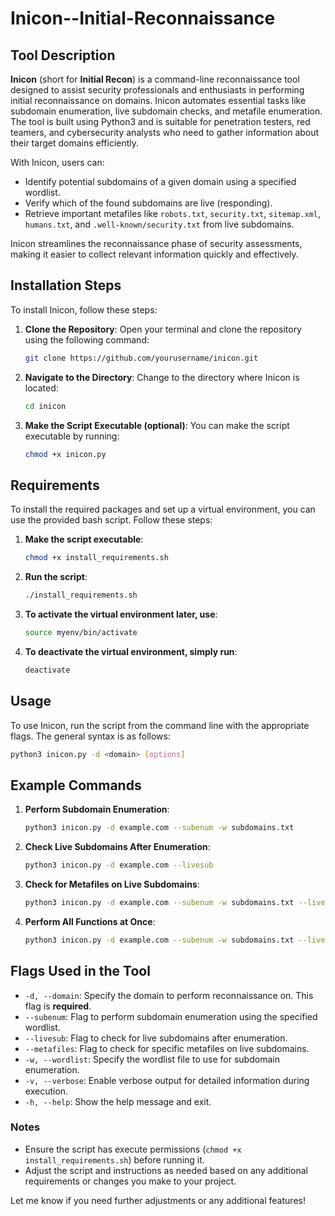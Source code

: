 # Inicon--Initial-Reconnaissance

## Tool Description

**Inicon** (short for **Initial Recon**) is a command-line reconnaissance tool designed to assist security professionals and enthusiasts in performing initial reconnaissance on domains. Inicon automates essential tasks like subdomain enumeration, live subdomain checks, and metafile enumeration. The tool is built using Python3 and is suitable for penetration testers, red teamers, and cybersecurity analysts who need to gather information about their target domains efficiently.

With Inicon, users can:
- Identify potential subdomains of a given domain using a specified wordlist.
- Verify which of the found subdomains are live (responding).
- Retrieve important metafiles like `robots.txt`, `security.txt`, `sitemap.xml`, `humans.txt`, and `.well-known/security.txt` from live subdomains.

Inicon streamlines the reconnaissance phase of security assessments, making it easier to collect relevant information quickly and effectively.

## Installation Steps

To install Inicon, follow these steps:

1. **Clone the Repository**:
   Open your terminal and clone the repository using the following command:
   
   ```bash
   git clone https://github.com/yourusername/inicon.git
   
2. **Navigate to the Directory**: Change to the directory where Inicon is located:
   
    ```bash
   cd inicon
    
3. **Make the Script Executable (optional)**: You can make the script executable by running:
   
   ```bash
   chmod +x inicon.py

## Requirements

To install the required packages and set up a virtual environment, you can use the provided bash script. Follow these steps:

1. **Make the script executable**:
 
   ```bash
   chmod +x install_requirements.sh
   
2. **Run the script**:

   ```bash
   ./install_requirements.sh
   
3. **To activate the virtual environment later, use**:
   ```bash
   source myenv/bin/activate

4. **To deactivate the virtual environment, simply run**:

   ```bash
   deactivate

## Usage

To use Inicon, run the script from the command line with the appropriate flags. The general syntax is as follows:
   ```bash
   python3 inicon.py -d <domain> [options]
   ```

## Example Commands

   1. **Perform Subdomain Enumeration**:
      ```bash
      python3 inicon.py -d example.com --subenum -w subdomains.txt
   2. **Check Live Subdomains After Enumeration**:
      ```bash
      python3 inicon.py -d example.com --livesub
   3. **Check for Metafiles on Live Subdomains**:
      ```bash
      python3 inicon.py -d example.com --subenum -w subdomains.txt --livesub --metafiles
   4. **Perform All Functions at Once**:
      ```bash
      python3 inicon.py -d example.com --subenum -w subdomains.txt --livesub --metafiles

## Flags Used in the Tool

- `-d, --domain`: Specify the domain to perform reconnaissance on. This flag is **required**.
- `--subenum`: Flag to perform subdomain enumeration using the specified wordlist.
- `--livesub`: Flag to check for live subdomains after enumeration.
- `--metafiles`: Flag to check for specific metafiles on live subdomains.
- `-w, --wordlist`: Specify the wordlist file to use for subdomain enumeration.
- `-v, --verbose`: Enable verbose output for detailed information during execution.
- `-h, --help`: Show the help message and exit.


### Notes

- Ensure the script has execute permissions (`chmod +x install_requirements.sh`) before running it.
- Adjust the script and instructions as needed based on any additional requirements or changes you make to your project. 

Let me know if you need further adjustments or any additional features!

